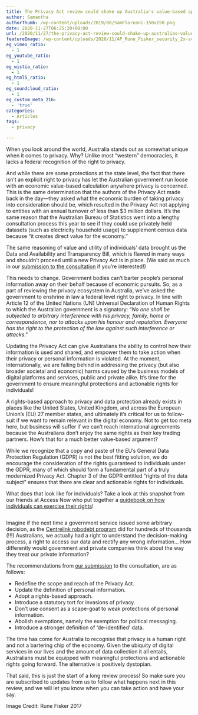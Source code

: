 ```yaml
---
title: The Privacy Act review could shake up Australia’s value-based approach to privacy
author: Samantha
authorThumb: /wp-content/uploads/2019/08/SamFloreani-150x150.png
date: 2020-11-27T06:25:20+00:00
url: /2020/11/27/the-privacy-act-review-could-shake-up-australias-value-based-approach-to-privacy/
featureImage: /wp-content/uploads/2020/11/AP_Rune_Fisker_security_2x-scaled-1.jpg
eg_vimeo_ratio:
  - 1
eg_youtube_ratio:
  - 1
eg_wistia_ratio:
  - 1
eg_html5_ratio:
  - 1
eg_soundcloud_ratio:
  - 1
eg_custom_meta_216:
  - 'true'
categories:
  - Articles
tags:
  - privacy

---
```

When you look around the world, Australia stands out as somewhat unique when it comes to privacy. Why? Unlike most “western” democracies, it lacks a federal recognition of the right to privacy.

And while there are some protections at the state level, the fact that there isn’t an explicit right to privacy has let the Australian government run loose with an economic value-based calculation anywhere privacy is concerned. This is the same determination that the authors of the Privacy Act made back in the day—they asked what the economic burden of taking privacy into consideration should be, which resulted in the Privacy Act not applying to entities with an annual turnover of less than $3 million dollars. It’s the same reason that the Australian Bureau of Statistics went into a lengthy consultation process this year to see if they could use privately held datasets (such as electricity household usage) to supplement census data because “it creates direct value for the economy.”

The same reasoning of value and utility of individuals’ data brought us the Data and Availability and Transparency Bill, which is flawed in many ways and shouldn’t proceed until a new Privacy Act is in place. (We said as much in our [submission to the consultation][1] if you’re interested!)

This needs to change. Government bodies can’t barter people’s personal information away on their behalf because of economic pursuits. So, as a part of reviewing the privacy ecosystem in Australia, we’ve asked the government to enshrine in law a federal level right to privacy. In line with Article 12 of the United Nations (UN) Universal Declaration of Human Rights to which the Australian government is a signatory: “_No one shall be subjected to arbitrary interference with his privacy, family, home or correspondence, nor to attacks upon his honour and reputation. Everyone has the right to the protection of the law against such interference or attacks_.”

Updating the Privacy Act can give Australians the ability to control how their information is used and shared, and empower them to take action when their privacy or personal information is violated. At the moment, internationally, we are falling behind in addressing the privacy (but also broader societal and economic) harms caused by the business models of digital platforms and services, public and private alike. It’s time for the government to ensure meaningful protections and actionable rights for individuals!

A rights-based approach to privacy and data protection already exists in places like the United States, United Kingdom, and across the European Union’s (EU) 27 member states, and ultimately it’s critical for us to follow-suit if we want to remain relevant in the digital economy. Not to get too meta here, but business will suffer if we can’t reach international agreements because the Australians don’t enjoy the same rights as their key trading partners. How’s that for a much better value-based argument?

While we recognize that a copy and paste of the EU&#8217;s General Data Protection Regulation (GDPR) is not the best fitting solution, we do encourage the consideration of the rights guaranteed to individuals under the GDPR, many of which should form a fundamental part of a truly modernized Privacy Act. Chapter 3 of the GDPR entitled “rights of the data subject” ensures that there are clear and actionable rights for individuals.

What does that look like for individuals? Take a look at this snapshot from our friends at Access Now who put together a [guidebook on how individuals can exercise their rights][2]!<figure class="wp-block-image">

<img decoding="async" src="https://lh5.googleusercontent.com/nuC62pb9l3-tLRubL49jkZIfubxulVpScDceewG1CHeIFJhp258QeM95GYmCfkmH3d3X6saPdPMHFBr9w2CMsOHiMLo-4prWmmZmaYsrxGfr8dkkzQRJLG-v-8LhQ39JDGEDdhxv" alt="" /> </figure> 

Imagine if the next time a government service issued some arbitrary decision, as the [Centrelink robodebt program][3] did for hundreds of thousands (!!!) Australians, we actually had a right to understand the decision-making process, a right to access our data and rectify any wrong information… How differently would government and private companies think about the way they treat our private information?

The recommendations from [our submission][4] to the consultation, are as follows:

  * Redefine the scope and reach of the Privacy Act.
  * Update the definition of personal information.
  * Adopt a rights-based approach.
  * Introduce a statutory tort for invasions of privacy.
  * Don’t use consent as a scape-goat to weak protections of personal information.
  * Abolish exemptions, namely the exemption for political messaging.
  * Introduce a stronger definition of ‘de-identified’ data.

The time has come for Australia to recognise that privacy is a human right and not a bartering chip of the economy. Given the ubiquity of digital services in our lives and the amount of data collection it all entails, Australians must be equipped with meaningful protections and actionable rights going forward. The alternative is positively dystopian.

That said, this is just the start of a long review process! So make sure you are subscribed to updates from us to follow what happens next in this review, and we will let you know when you can take action and have your say.

Image Credit: Rune Fisker 2017

 [1]: https://digitalrightswatch.org.au/2020/11/12/submission-the-data-availability-and-transparency-bill/
 [2]: https://www.accessnow.org/know-your-rights-gdpr/
 [3]: https://www.theguardian.com/australia-news/2020/nov/17/billion-dollar-robodebt-settlement-reveals-massive-scale-of-welfare-crackdown-disaster
 [4]: https://digitalrightswatch.org.au/2020/11/27/submission-privacy-act-review-issues-paper/